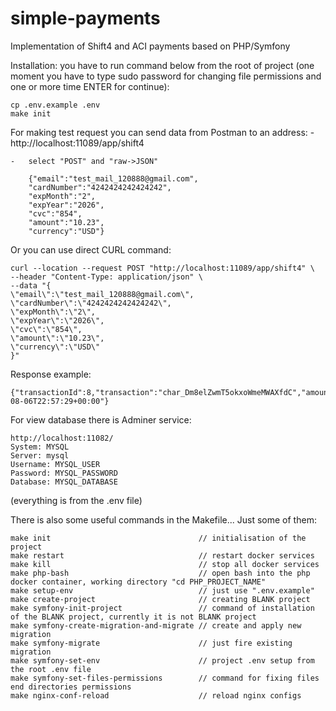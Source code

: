 # simple-payments

Implementation of Shift4 and ACI payments based on PHP/Symfony


Installation:
    you have to run command below from the root of project
    (one moment you have to type sudo password for changing 
    file permissions and one or more time ENTER for continue):

    cp .env.example .env
    make init


For making test request you can send data from Postman to an address:
    -    http://localhost:11089/app/shift4

    -   select "POST" and "raw->JSON"
    
        {"email":"test_mail_120888@gmail.com",
        "cardNumber":"4242424242424242",
        "expMonth":"2",
        "expYear":"2026",
        "cvc":"854",
        "amount":"10.23",
        "currency":"USD"}

Or you can use direct  CURL command:

    curl --location --request POST "http://localhost:11089/app/shift4" \
    --header "Content-Type: application/json" \
    --data "{
    \"email\":\"test_mail_120888@gmail.com\",
    \"cardNumber\":\"4242424242424242\",
    \"expMonth\":\"2\",
    \"expYear\":\"2026\",
    \"cvc\":\"854\",
    \"amount\":\"10.23\",
    \"currency\":\"USD\"
    }"

Response example:
    
    {"transactionId":8,"transaction":"char_Dm8elZwmT5okxoWmeMWAXfdC","amount":"10.23","currency":"USD","cardNumber":"4242424242424242","cardBin":"card_Kc8YE4dvSwrXf0WxGquBVI1p","created_at":"2024-08-06T22:57:29+00:00"}

For view database there is Adminer service:

    http://localhost:11082/
    System: MYSQL
    Server: mysql
    Username: MYSQL_USER
    Password: MYSQL_PASSWORD
    Database: MYSQL_DATABASE

(everything is from the .env file)

There is also some useful commands in the Makefile... Just some of them:

    make init                                 // initialisation of the project
    make restart                              // restart docker services
    make kill                                 // stop all docker services
    make php-bash                             // open bash into the php docker container, working directory "cd PHP_PROJECT_NAME"
    make setup-env                            // just use ".env.example"
    make create-project                       // creating BLANK project
    make symfony-init-project                 // command of installation of the BLANK project, currently it is not BLANK project
    make symfony-create-migration-and-migrate // create and apply new migration
    make symfony-migrate                      // just fire existing migration
    make symfony-set-env                      // project .env setup from the root .env file
    make symfony-set-files-permissions        // command for fixing files end directories permissions
    make nginx-conf-reload                    // reload nginx configs
